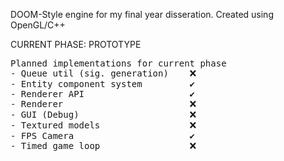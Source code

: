 DOOM-Style engine for my final year disseration. Created using OpenGL/C++

CURRENT PHASE: PROTOTYPE
<pre>
Planned implementations for current phase
- Queue util (sig. generation)    ❌
- Entity component system         ✔️
- Renderer API                    ✔️
- Renderer                        ❌
- GUI (Debug)                     ❌
- Textured models                 ❌
- FPS Camera                      ✔️
- Timed game loop                 ❌
</pre>
